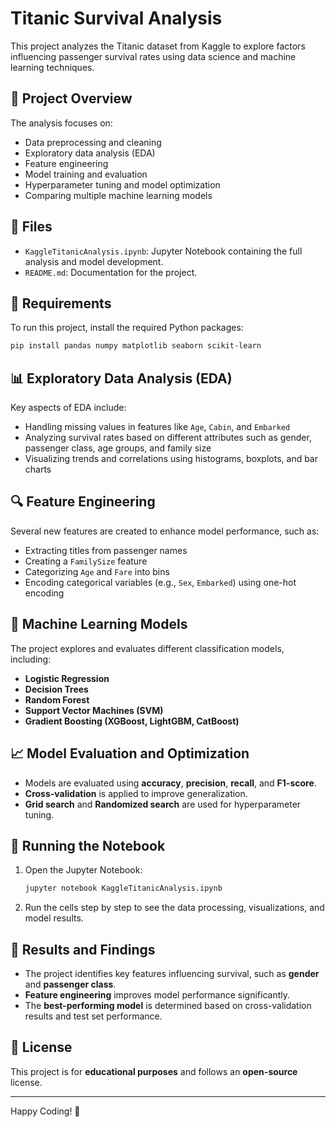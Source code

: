 # Titanic Survival Analysis

This project analyzes the Titanic dataset from Kaggle to explore factors influencing passenger survival rates using data science and machine learning techniques.

## 📌 Project Overview
The analysis focuses on:
- Data preprocessing and cleaning
- Exploratory data analysis (EDA)
- Feature engineering
- Model training and evaluation
- Hyperparameter tuning and model optimization
- Comparing multiple machine learning models

## 📂 Files
- `KaggleTitanicAnalysis.ipynb`: Jupyter Notebook containing the full analysis and model development.
- `README.md`: Documentation for the project.

## 🔧 Requirements
To run this project, install the required Python packages:

```bash
pip install pandas numpy matplotlib seaborn scikit-learn
```

## 📊 Exploratory Data Analysis (EDA)
Key aspects of EDA include:
- Handling missing values in features like `Age`, `Cabin`, and `Embarked`
- Analyzing survival rates based on different attributes such as gender, passenger class, age groups, and family size
- Visualizing trends and correlations using histograms, boxplots, and bar charts

## 🔍 Feature Engineering
Several new features are created to enhance model performance, such as:
- Extracting titles from passenger names
- Creating a `FamilySize` feature
- Categorizing `Age` and `Fare` into bins
- Encoding categorical variables (e.g., `Sex`, `Embarked`) using one-hot encoding

## 🤖 Machine Learning Models
The project explores and evaluates different classification models, including:
- **Logistic Regression**
- **Decision Trees**
- **Random Forest**
- **Support Vector Machines (SVM)**
- **Gradient Boosting (XGBoost, LightGBM, CatBoost)**

## 📈 Model Evaluation and Optimization
- Models are evaluated using **accuracy**, **precision**, **recall**, and **F1-score**.
- **Cross-validation** is applied to improve generalization.
- **Grid search** and **Randomized search** are used for hyperparameter tuning.

## 🚀 Running the Notebook
1. Open the Jupyter Notebook:

   ```bash
   jupyter notebook KaggleTitanicAnalysis.ipynb
   ```

2. Run the cells step by step to see the data processing, visualizations, and model results.

## 📌 Results and Findings
- The project identifies key features influencing survival, such as **gender** and **passenger class**.
- **Feature engineering** improves model performance significantly.
- The **best-performing model** is determined based on cross-validation results and test set performance.

## 📜 License
This project is for **educational purposes** and follows an **open-source** license.

---

Happy Coding! 🚢
